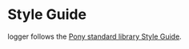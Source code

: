 # Style Guide

logger follows the [Pony standard library Style Guide](https://github.com/ponylang/ponyc/blob/main/STYLE_GUIDE.md).
